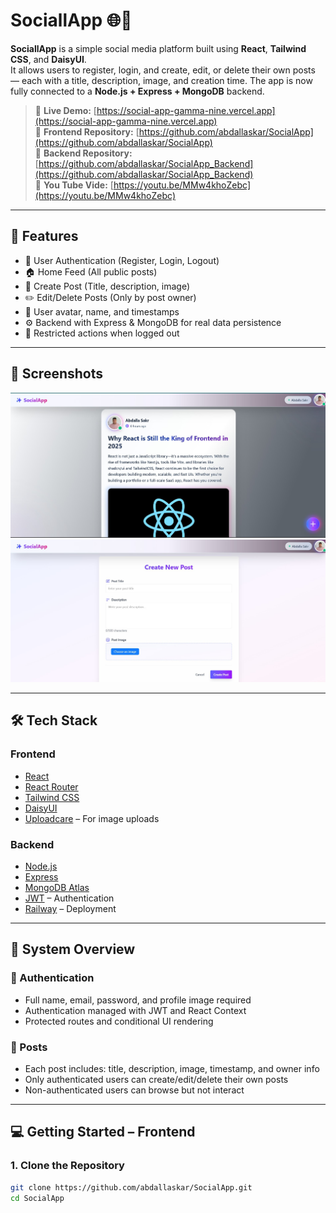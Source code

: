 # SociallApp 🌐📸

**SociallApp** is a simple social media platform built using **React**, **Tailwind CSS**, and **DaisyUI**.  
It allows users to register, login, and create, edit, or delete their own posts — each with a title, description, image, and creation time.
The app is now fully connected to a **Node.js + Express + MongoDB** backend.

> 🔗 **Live Demo:** [https://social-app-gamma-nine.vercel.app](https://social-app-gamma-nine.vercel.app)  
> 📁 **Frontend Repository:** [https://github.com/abdallaskar/SocialApp](https://github.com/abdallaskar/SocialApp)  
> 📁 **Backend Repository:** [https://github.com/abdallaskar/SocialApp_Backend](https://github.com/abdallaskar/SocialApp_Backend)  
> 🔗 **You Tube Vide:** [https://youtu.be/MMw4khoZebc](https://youtu.be/MMw4khoZebc)

---

## 🚀 Features

- 🔐 User Authentication (Register, Login, Logout)
- 🏠 Home Feed (All public posts)
- 📝 Create Post (Title, description, image)
- ✏️ Edit/Delete Posts (Only by post owner)
- 👤 User avatar, name, and timestamps
- ⚙️ Backend with Express & MongoDB for real data persistence
- 🚫 Restricted actions when logged out

---

## 📸 Screenshots

![Home Page](Screenshots/Screenshot1.jpg)
![Create Post](Screenshots/Screenshot2.jpg)

---

## 🛠️ Tech Stack

### Frontend
- [React](https://reactjs.org/)
- [React Router](https://reactrouter.com/)
- [Tailwind CSS](https://tailwindcss.com/)
- [DaisyUI](https://daisyui.com/)
- [Uploadcare](https://uploadcare.com/) – For image uploads

### Backend
- [Node.js](https://nodejs.org/)
- [Express](https://expressjs.com/)
- [MongoDB Atlas](https://www.mongodb.com/cloud/atlas)
- [JWT](https://jwt.io/) – Authentication
- [Railway](https://railway.app/) – Deployment

---

## 🧪 System Overview

### 🔐 Authentication
- Full name, email, password, and profile image required
- Authentication managed with JWT and React Context
- Protected routes and conditional UI rendering

### 📝 Posts
- Each post includes: title, description, image, timestamp, and owner info
- Only authenticated users can create/edit/delete their own posts
- Non-authenticated users can browse but not interact

---

## 💻 Getting Started – Frontend

### 1. Clone the Repository

```bash
git clone https://github.com/abdallaskar/SocialApp.git
cd SocialApp
